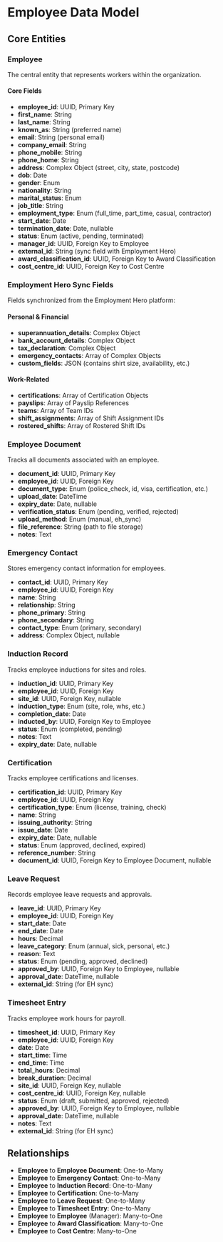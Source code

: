 
# Employee Data Model

## Core Entities

### Employee
The central entity that represents workers within the organization.

#### Core Fields
- **employee_id**: UUID, Primary Key
- **first_name**: String
- **last_name**: String
- **known_as**: String (preferred name)
- **email**: String (personal email)
- **company_email**: String
- **phone_mobile**: String
- **phone_home**: String
- **address**: Complex Object (street, city, state, postcode)
- **dob**: Date
- **gender**: Enum
- **nationality**: String
- **marital_status**: Enum
- **job_title**: String
- **employment_type**: Enum (full_time, part_time, casual, contractor)
- **start_date**: Date
- **termination_date**: Date, nullable
- **status**: Enum (active, pending, terminated)
- **manager_id**: UUID, Foreign Key to Employee
- **external_id**: String (sync field with Employment Hero)
- **award_classification_id**: UUID, Foreign Key to Award Classification
- **cost_centre_id**: UUID, Foreign Key to Cost Centre

### Employment Hero Sync Fields
Fields synchronized from the Employment Hero platform:

#### Personal & Financial
- **superannuation_details**: Complex Object
- **bank_account_details**: Complex Object
- **tax_declaration**: Complex Object
- **emergency_contacts**: Array of Complex Objects
- **custom_fields**: JSON (contains shirt size, availability, etc.)

#### Work-Related
- **certifications**: Array of Certification Objects
- **payslips**: Array of Payslip References
- **teams**: Array of Team IDs
- **shift_assignments**: Array of Shift Assignment IDs
- **rostered_shifts**: Array of Rostered Shift IDs

### Employee Document
Tracks all documents associated with an employee.

- **document_id**: UUID, Primary Key
- **employee_id**: UUID, Foreign Key
- **document_type**: Enum (police_check, id, visa, certification, etc.)
- **upload_date**: DateTime
- **expiry_date**: Date, nullable
- **verification_status**: Enum (pending, verified, rejected)
- **upload_method**: Enum (manual, eh_sync)
- **file_reference**: String (path to file storage)
- **notes**: Text

### Emergency Contact
Stores emergency contact information for employees.

- **contact_id**: UUID, Primary Key
- **employee_id**: UUID, Foreign Key
- **name**: String
- **relationship**: String
- **phone_primary**: String
- **phone_secondary**: String
- **contact_type**: Enum (primary, secondary)
- **address**: Complex Object, nullable

### Induction Record
Tracks employee inductions for sites and roles.

- **induction_id**: UUID, Primary Key
- **employee_id**: UUID, Foreign Key
- **site_id**: UUID, Foreign Key, nullable
- **induction_type**: Enum (site, role, whs, etc.)
- **completion_date**: Date
- **inducted_by**: UUID, Foreign Key to Employee
- **status**: Enum (completed, pending)
- **notes**: Text
- **expiry_date**: Date, nullable

### Certification
Tracks employee certifications and licenses.

- **certification_id**: UUID, Primary Key
- **employee_id**: UUID, Foreign Key
- **certification_type**: Enum (license, training, check)
- **name**: String
- **issuing_authority**: String
- **issue_date**: Date
- **expiry_date**: Date, nullable
- **status**: Enum (approved, declined, expired)
- **reference_number**: String
- **document_id**: UUID, Foreign Key to Employee Document, nullable

### Leave Request
Records employee leave requests and approvals.

- **leave_id**: UUID, Primary Key
- **employee_id**: UUID, Foreign Key
- **start_date**: Date
- **end_date**: Date
- **hours**: Decimal
- **leave_category**: Enum (annual, sick, personal, etc.)
- **reason**: Text
- **status**: Enum (pending, approved, declined)
- **approved_by**: UUID, Foreign Key to Employee, nullable
- **approval_date**: DateTime, nullable
- **external_id**: String (for EH sync)

### Timesheet Entry
Tracks employee work hours for payroll.

- **timesheet_id**: UUID, Primary Key
- **employee_id**: UUID, Foreign Key
- **date**: Date
- **start_time**: Time
- **end_time**: Time
- **total_hours**: Decimal
- **break_duration**: Decimal
- **site_id**: UUID, Foreign Key, nullable
- **cost_centre_id**: UUID, Foreign Key, nullable
- **status**: Enum (draft, submitted, approved, rejected)
- **approved_by**: UUID, Foreign Key to Employee, nullable
- **approval_date**: DateTime, nullable
- **notes**: Text
- **external_id**: String (for EH sync)

## Relationships

- **Employee** to **Employee Document**: One-to-Many
- **Employee** to **Emergency Contact**: One-to-Many
- **Employee** to **Induction Record**: One-to-Many
- **Employee** to **Certification**: One-to-Many
- **Employee** to **Leave Request**: One-to-Many
- **Employee** to **Timesheet Entry**: One-to-Many
- **Employee** to **Employee** (Manager): Many-to-One
- **Employee** to **Award Classification**: Many-to-One
- **Employee** to **Cost Centre**: Many-to-One
